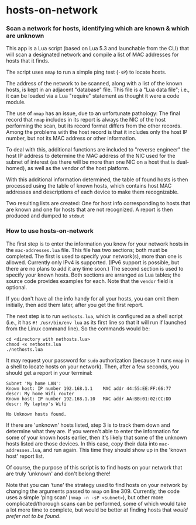 # hosts-on-network
### Scan a network for hosts, identifying which are known & which are unknown

This app is a Lua script (based on Lua 5.3 and launchable from the CLI) that 
will scan a designated network and compile a list of MAC addresses for hosts 
that it finds.

The script uses `nmap` to run a simple ping test (`-sP`) to locate hosts.

The address of the network to be scanned, along with a list of the known 
hosts, is kept in an adjacent "database" file.  This file is a "Lua data 
file"; i.e., it can be loaded via a Lua "require" statement as thought it 
were a code module.

The use of `nmap` has an issue, due to an unfortunate pathology: The final 
record that `nmap` includes in its report is always the NIC of the host 
performing the scan, but its record format differs from the other records. 
Among the problems with the host record is that it includes only the host 
IP number, but not its MAC address or other information.

To deal with this, additional functions are included to "reverse engineer" 
the host IP address to determine the MAC address of the NIC used for the 
subnet of interest (as there will be more than one NIC on a host that is 
dual-homed), as well as the vendor of the host platform.  

With this additional information determined, the table of found hosts is 
then processed using the table of known hosts, which contains host MAC 
addresses and descriptions of each device to make them recognizable.

Two resulting lists are created: One for host info corresponding to hosts
that are known and one for hosts that are not recognized.  A report is 
then produced and dumped to `stdout`

### How to use hosts-on-network
The first step is to enter the information you know for your network hosts 
in the `mac-addresses.lua` file.  This file has two sections; both must be 
completed.  The first is used to specify your network(s), more than one is 
allowed.  Currently only IPv4 is supported.  (IPv6 support is possible, but 
there are no plans to add it any time soon.)  The second section is used to 
specify your known hosts.  Both sections are arranged as Lua tables; the 
source code provides examples for each.  Note that the `vendor` field is 
optional.  

If you don't have all the info handy for all your hosts, you can omit them 
initially, then add them later, after you get the first report.

The next step is to run `nethosts.lua`, which is configured as a shell 
script (i.e., it has `#! /usr/bin/env lua` as its first line so that it 
will run if launched from the Linux command line).  So the commands would 
be:
```
cd <directory with nethosts.lua>
chmod +x nethosts.lua
./nethosts.lua
```

It may request your password for `sudo` authorization (because it runs 
`nmap` in a shell to locate hosts on your network).  Then, after a few 
seconds, you should get a report in your terminal:
```
Subnet 'My home LAN': 
Known host: IP number 192.168.1.1    MAC addr 44:55:EE:FF:66:77   descr: My home Wifi router
Known host: IP number 192.168.1.10   MAC addr AA:BB:01:02:CC:DD   descr: My laptop's Wifi

No Unknown hosts found.
```
If there are 'unknown' hosts listed, step 3 is to track them down and 
determine what they are.  If you weren't able to enter the information 
for some of your known hosts earlier, then it's likely that some of the 
unknown hosts listed are those devices.  In this case, copy their data 
into `mac-addresses.lua`, and run again.  This time they should show up 
in the 'known host' report list.

Of course, the purpose of this script is to find hosts on your network 
that are truly 'unknown' and don't belong there!

Note that you can 'tune' the strategy used to find hosts on your network 
by changing the arguments passed to `nmap` on line 309.  Currently, the 
code uses a simple 'ping scan' (`nmap -n -sP <subnet>`), but other more 
complicated/thorough scans can be performed, some of which would take a 
lot more time to complete, but would be better at finding hosts that 
_would prefer not to be found_.
